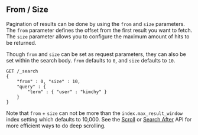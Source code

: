 ## From / Size

Pagination of results can be done by using the `from` and `size` parameters. The `from` parameter defines the offset from the first result you want to fetch. The `size` parameter allows you to configure the maximum amount of hits to be returned.

Though `from` and `size` can be set as request parameters, they can also be set within the search body. `from` defaults to `0`, and `size` defaults to `10`.
    
    
    GET /_search
    {
        "from" : 0, "size" : 10,
        "query" : {
            "term" : { "user" : "kimchy" }
        }
    }

Note that `from` \+ `size` can not be more than the `index.max_result_window` index setting which defaults to 10,000. See the [Scroll](search-request-scroll.html) or [Search After](search-request-search-after.html) API for more efficient ways to do deep scrolling.
